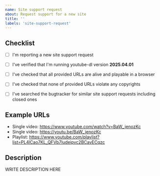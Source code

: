 ```yaml
---
name: Site support request
about: Request support for a new site
title: ''
labels: 'site-support-request'
---
```


<!--

######################################################################
  WARNING!
  IGNORING THE FOLLOWING TEMPLATE WILL RESULT IN ISSUE CLOSED AS INCOMPLETE
######################################################################

-->


## Checklist

<!--
Carefully read and work through this check list in order to prevent the most common mistakes and misuse of youtube-dl:
- First of, make sure you are using the latest version of youtube-dl. Run `youtube-dl --version` and ensure your version is 2025.04.01. If it's not, see https://yt-dl.org/update on how to update. Issues with outdated version will be REJECTED.
- Make sure that all provided video/audio/playlist URLs (if any) are alive and playable in a browser.
- Make sure that site you are requesting is not dedicated to copyright infringement, see https://yt-dl.org/copyright-infringement. youtube-dl does not support such sites. In order for site support request to be accepted all provided example URLs should not violate any copyrights.
- Search the bugtracker for similar site support requests: http://yt-dl.org/search-issues. DO NOT post duplicates.
- Finally, put x into all relevant boxes (like this [x])
-->

- [ ] I'm reporting a new site support request
- [ ] I've verified that I'm running youtube-dl version **2025.04.01**
- [ ] I've checked that all provided URLs are alive and playable in a browser
- [ ] I've checked that none of provided URLs violate any copyrights
- [ ] I've searched the bugtracker for similar site support requests including closed ones


## Example URLs

<!--
Provide all kinds of example URLs support for which should be included. Replace following example URLs by yours.
-->

- Single video: https://www.youtube.com/watch?v=BaW_jenozKc
- Single video: https://youtu.be/BaW_jenozKc
- Playlist: https://www.youtube.com/playlist?list=PL4lCao7KL_QFVb7Iudeipvc2BCavECqzc


## Description

<!--
Provide any additional information.
If work on your issue requires account credentials please provide them or explain how one can obtain them.
-->

WRITE DESCRIPTION HERE
